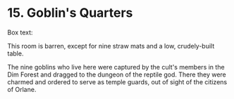 # 15. Goblin's Quarters

Box text:

This room is barren, except for nine straw mats and a low, crudely-built
table.


The nine goblins who live here were captured by the cult's
members in the Dim Forest and dragged to the dungeon of the
reptile god. There they were charmed and ordered to serve as
temple guards, out of sight of the citizens of Orlane.

